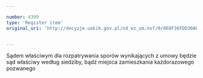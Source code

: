 ```yaml
---

number: 4399
type: 'Register item'
original_uri: 'http://decyzje.uokik.gov.pl/nd_wz_um.nsf/0/869F36FDD30A6D46C1257B3C0041677F?OpenDocument'


---
```


Sądem właściwym dla rozpatrywania sporów wynikających z umowy będzie sąd właściwy według siedziby, bądź miejsca zamieszkania każdorazowego pozwanego
